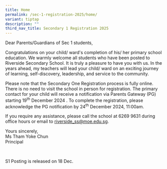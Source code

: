 ```yaml
---
title: Home
permalink: /sec-1-registration-2025/home/
variant: tiptap
description: ""
third_nav_title: Secondary 1 Registration 2025
---
```

<p>Dear Parents/Guardians of Sec 1 students,</p>
<p>Congratulations on your child/ ward's completion of his/ her primary school
education. We warmly welcome all students who have been posted to Riverside
Secondary School. It is truly a pleasure to have you with us. In the years
ahead, my teachers will lead your child/ ward on an exciting journey of
learning, self-discovery, leadership, and service to the community.</p>
<p>Please note that the Secondary One Registration process is fully online.
There is no need to visit the school in person for registration. The primary
contact for your child will receive a notification via Parents Gateway
(PG) starting 19<sup>th</sup> December 2024&nbsp;. To complete the registration,
please acknowledge the PG notification by 24<sup>th</sup>&nbsp;December
2024, 11:00am.</p>
<p>If you require any assistance, please call the school at 6269 9631 during
office hours or email to <a href="mailto:riverside_ss@moe.edu.sg" rel="noopener noreferrer nofollow" target="_blank">riverside_ss@moe.edu.sg</a>.</p>
<p>Yours sincerely,
<br>Ms Tham Yoke Chun
<br>Principal</p>
<p>&nbsp;</p>
<p>S1 Posting is released on 18 Dec.</p>
